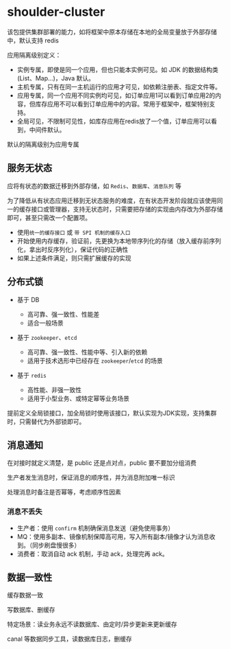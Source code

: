 # shoulder-cluster

该包提供集群部署的能力，如将框架中原本存储在本地的全局变量放于外部存储中，默认支持 redis

应用隔离级别定义：
- 实例专属，即使是同一个应用，但也只能本实例可见。如 JDK 的数据结构类(List、Map...)，Java 默认。
- 主机专属，只有在同一主机运行的应用才可见，如依赖注册表、指定文件等。
- 应用专属，同一个应用不同实例均可见，如订单应用1可以看到订单应用2的内容，但库存应用不可以看到订单应用中的内容。常用于框架中，框架特别支持。
- 全局可见，不限制可见性，如库存应用在redis放了一个值，订单应用可以看到，中间件默认。

默认的隔离级别为应用专属

## 服务无状态

应将有状态的数据迁移到外部存储，如 `Redis`、`数据库`、`消息队列` 等

为了降低从有状态应用迁移到无状态服务的难度，在有状态开发阶段就应该使用同一的缓存接口或管理器，支持无状态时，只需要把存储的实现由内存改为外部存储即可，甚至只需改一个配置项。

- 使用`统一的缓存接口` 或 `带 SPI 机制的缓存入口`
- 开始使用内存缓存，验证前，先更换为本地带序列化的存储（放入缓存前序列化，拿出时反序列化），保证代码的正确性
- 如果上述条件满足，则只需扩展缓存的实现


## 分布式锁

- 基于 DB
    - 高可靠、强一致性、性能差
    - 适合一般场景
    
- 基于 `zookeeper`、`etcd`
    - 高可靠、强一致性、性能中等、引入新的依赖
    - 适用于技术选形中已经存在 `zookeeper`/`etcd` 的场景
    
- 基于 `redis`
    - 高性能、非强一致性
    - 适用于小型业务、或特定幂等业务场景
    
    
提前定义全局锁接口，加全局锁时使用该接口，默认实现为JDK实现，支持集群时，只需替代为外部锁即可。


## 消息通知

在对接时就定义清楚，是 public 还是点对点，public 要不要加分组消费

生产者发生消息时，保证消息的顺序性，并为消息附加唯一标识

处理消息时备注是否幂等，考虑顺序性因素


### 消息不丢失
- 生产者：使用 `confirm` 机制确保消息发送（避免使用事务）
- MQ：使用多副本、镜像机制保障高可用，写入所有副本/镜像才认为消息收到。（同步刷盘慢很多）
- 消费者：取消自动 ack 机制，手动 ack，处理完再 ack。



## 数据一致性

缓存数据一致

写数据库、删缓存

特定场景：读业务永远不读数据库、由定时/异步更新来更新缓存

canal 等数据同步工具，读数据库日志，删缓存



